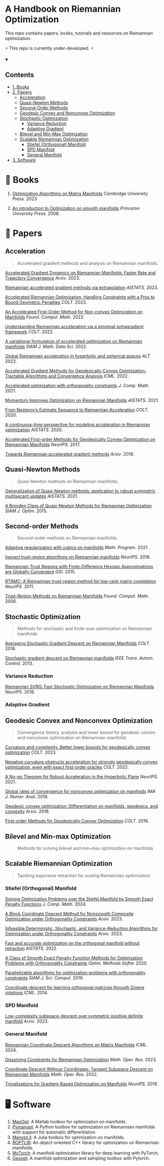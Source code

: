 # A Handbook on Riemannian Optimization
This repo contains papers, books, tutorials and resources on Riemannian optimization. 

⚡ This repo is currently under-developed. ⚡

<details open>
  <summary><h2><b> Contents </b></h2></summary>

  * [1. Books](#books)
  * [2. Papers](#papers)
    * [Acceleration](#acceleration)
    * [Quasi-Newton Methods](#quasi-newton-methods)
    * [Second-Order Methods](#second-order-methods)
    * [Geodesic Convex and Nonconvex Optimization](#geodesic-convex-and-nonconvex-optimization)
    * [Stochastic Optimization](#stochastic-optimization)
      * [Variance Reduction](#variance-reduction)
      * [Adaptive Gradient](#adaptive-gradient)
    * [Bilevel and Min-Max Optimization](#bilevel-and-min-max-optimization)
    * [Scalable Riemannian Optimization](#scalable-riemannian-optimization)
      * [Stiefel (Orthogonal) Manifold](#stiefel-orthogonal-manifold)
      * [SPD Manifold](#spd-manifold)
      * [General Manifold](#general-manifold)
   * [3. Software](#software) 
</details>

# 📘 Books

1. <a href="https://press.princeton.edu/absil?srsltid=AfmBOorlfmgaTCzFeGcEDw9mxNrVvWMaKhY578kDlMOKlYY9D-G9ar3n" target="_blank">Optimization Algorithms on Matrix Manifolds</a> *Cambridge University Press*. 2023

2. <a href="https://www.nicolasboumal.net/book/" target="_blank">An introduction to Optimization on smooth manifolds</a> *Princeton University Press*. 2008.

# 📜 Papers

## Acceleration
> Accelerated gradient methods and analysis on Riemannian manifolds. 

<a href="https://arxiv.org/pdf/2312.06366" target="_blank">Accelerated Gradient Dynamics on Riemannian Manifolds: Faster Rate and Trajectory Convergence</a> *Arxiv*. 2023.

<a href="https://proceedings.mlr.press/v206/han23a/han23a.pdf" target="_blank">Riemannian accelerated gradient methods via extrapolation</a>  *AISTATS*. 2023.

<a href="https://proceedings.mlr.press/v195/martinez-rubio23a/martinez-rubio23a.pdf" target="_blank">Accelerated Riemannian Optimization: Handling Constraints with a Prox to Bound Geometric Penalties</a>  *COLT*. 2023.

<a href="https://link.springer.com/article/10.1007/s10208-022-09573-9" target="_blank">An Accelerated First-Order Method for Non-convex Optimization on Manifolds</a> *Found. Comput. Math.* 2022.

<a href="https://proceedings.mlr.press/v178/jin22a/jin22a.pdf" target="_blank">Understanding Riemannian acceleration via a proximal extragradient framework</a>  *COLT*. 2022.

<a href="https://epubs.siam.org/doi/abs/10.1137/21M1395648" target="_blank">A variational formulation of accelerated optimization on Riemannian manifolds</a>  *SIAM J. Math. Data Sci.* 2022.

<a href="https://proceedings.mlr.press/v167/martinez-rubio22a/martinez-rubio22a.pdf" target="_blank">Global Riemannian acceleration in hyperbolic and spherical spaces</a>  *ALT*. 2022.

<a href="https://proceedings.mlr.press/v162/kim22k/kim22k.pdf" target="_blank">Accelerated Gradient Methods for Geodesically Convex Optimization: Tractable Algorithms and Convergence Analysis</a>  *ICML*. 2022.

<a href="https://www.global-sci.org/intro/article_detail.html?journal=undefined&article_id=18372" target="_blank">Accelerated optimization with orthogonality constraints</a>  *J. Comp. Math.* 2021.

<a href="https://proceedings.mlr.press/v130/alimisis21a/alimisis21a.pdf" target="_blank">Momentum Improves Optimization on Riemannian Manifolds</a>  *AISTATS*. 2021.

<a href="https://proceedings.mlr.press/v125/ahn20a/ahn20a.pdf" target="_blank">From Nesterov’s Estimate Sequence to Riemannian Acceleration</a>  *COLT*. 2020. 

<a href="https://proceedings.mlr.press/v108/alimisis20a/alimisis20a.pdf" target="_blank">A continuous-time perspective for modeling acceleration in Riemannian optimization</a> *AISTATS*. 2020.

<a href="https://proceedings.neurips.cc/paper_files/paper/2017/file/6ef80bb237adf4b6f77d0700e1255907-Paper.pdf" target="_blank">Accelerated First-order Methods for Geodesically Convex Optimization on Riemannian Manifolds</a>  *NeurIPS*. 2017.

<a href="https://arxiv.org/pdf/1806.02812" target="_blank">Towards Riemannian accelerated gradient methods</a> *Arxiv*. 2018. 

## Quasi-Newton Methods
> Quasi-Newton methods on Riemannian manifolds.

[Generalization of Quasi-Newton methods: application to robust symmetric multisecant updates](https://proceedings.mlr.press/v130/scieur21a.html) *AISTATS*. 2021.

<a href="https://epubs.siam.org/doi/10.1137/140955483" target="_blank">A Broyden Class of Quasi-Newton Methods for Riemannian Optimization</a> *SIAM J. Optim.* 2015.


## Second-order Methods
> Second-order methods on Riemannian manifolds.

[Adaptive regularization with cubics on manifolds](https://link.springer.com/article/10.1007/s10107-020-01505-1) *Math. Program.* 2021.

<a href="https://proceedings.neurips.cc/paper_files/paper/2018/file/3e9e39fed3b8369ed940f52cf300cf88-Paper.pdf" target="_blank">Inexact trust-region algorithms on Riemannian manifolds</a> *NeurIPS*. 2018.

[Riemannian Trust Regions with Finite-Difference Hessian Approximations are Globally Convergent](https://link.springer.com/chapter/10.1007/978-3-319-25040-3_50) *GSI*. 2015.


<a href="https://proceedings.neurips.cc/paper_files/paper/2011/file/37bc2f75bf1bcfe8450a1a41c200364c-Paper.pdf" target="_blank">RTRMC: A Riemannian trust-region method for low-rank matrix completion</a> *NeurIPS*. 2011.

<a href="https://link.springer.com/article/10.1007/s10208-005-0179-9" target="_blank">Trust-Region Methods on Riemannian Manifolds</a> *Found. Comput. Math.* 2006.


## Stochastic Optimization
> Methods for stochastic and finite-sum optimization on Riemannian manifolds

<a href="https://proceedings.mlr.press/v75/tripuraneni18a/tripuraneni18a.pdf" target="_blank">Averaging Stochastic Gradient Descent on Riemannian Manifolds</a> *COLT*. 2018.

<a href="https://ieeexplore.ieee.org/abstract/document/6487381" target="_blank">Stochastic gradient descent on Riemannian manifolds</a> *IEEE Trans. Autom. Control.* 2013.


### Variance Reduction

<a href="https://proceedings.neurips.cc/paper_files/paper/2016/file/98e6f17209029f4ae6dc9d88ec8eac2c-Paper.pdf" target="_blank">Riemannian SVRG: Fast Stochastic Optimization on Riemannian Manifolds</a> *NeurIPS*. 2016.

### Adaptive Gradient


## Geodesic Convex and Nonconvex Optimization
> Convergence theory, analysis and lower bound for geodesic convex and nonconvex optimization on Riemannian manifolds

<a href="https://proceedings.mlr.press/v195/criscitiello23a/criscitiello23a.pdf" target="_blank">Curvature and complexity: Better lower bounds for geodesically convex optimization</a> *COLT*. 2023.

<a href="https://proceedings.mlr.press/v178/criscitiello22a/criscitiello22a.pdf" target="_blank">Negative curvature obstructs acceleration for strongly geodesically convex optimization, even with exact first-order oracles</a> *COLT*. 2022.

<a href="https://openreview.net/pdf?id=twz1QqzU0Hp" target="_blank">A No-go Theorem for Robust Acceleration in the Hyperbolic Plane</a> *NeurIPS*. 2021.

<a href="https://academic.oup.com/imajna/article/39/1/1/4836777" target="_blank">Global rates of convergence for nonconvex optimization on manifolds</a> *IMA J. Numer. Anal.* 2019.

<a href="https://arxiv.org/pdf/1806.06373" target="_blank">Geodesic convex optimization: Differentiation on manifolds, geodesics, and convexity</a> *Arxiv*. 2018.

<a href="https://proceedings.mlr.press/v49/zhang16b.pdf" target="_blank">First-order Methods for Geodesically Convex Optimization</a> *COLT*. 2016.


## Bilevel and Min-max Optimization
> Methods for solving bilevel and min-max optimization on manifolds


## Scalable Riemannian Optimization
> Tackling expensive retraction for scaling Riemannian optimization

### Stiefel (Orthogonal) Manifold

<a href="https://global-sci.org/intro/article_detail.html?journal=undefined&article_id=23277" target="_blank">Solving Optimization Problems over the Stiefel Manifold by Smooth Exact Penalty Functions</a> *J. Comp. Math.* 2024.

<a href="https://arxiv.org/pdf/2304.03641" target="_blank">A Block Coordinate Descent Method for Nonsmooth Composite Optimization under Orthogonality Constraints</a> *Arxiv*. 2023.

<a href="https://arxiv.org/pdf/2303.16510" target="_blank">Infeasible Deterministic, Stochastic, and Variance-Reduction Algorithms for Optimization under Orthogonality Constraints</a> *Arxiv*. 2023.

<a href="https://proceedings.mlr.press/v151/ablin22a/ablin22a.pdf" target="_blank">Fast and accurate optimization on the orthogonal manifold without retraction</a> *AISTATS*. 2022.

<a href="https://www.tandfonline.com/doi/full/10.1080/10556788.2020.1852236" target="_blank">A Class of Smooth Exact Penalty Function Methods for Optimization Problems with Orthogonality Constraints</a> *Optim. Methods Softw.* 2020.

<a href="https://epubs.siam.org/doi/10.1137/18M1221679" target="_blank">Parallelizable algorithms for optimization problems with orthogonality constraints</a> *SIAM J. Sci. Comput.* 2019.

<a href="https://proceedings.mlr.press/v32/shalit14.pdf" target="_blank">Coordinate-descent for learning orthogonal matrices through Givens rotations</a> *ICML*. 2014.

### SPD Manifold

<a href="https://arxiv.org/pdf/2305.02041" target="_blank">Low-complexity subspace-descent over symmetric positive definite manifold</a> *Arxiv*. 2023.

### General Manifold

<a href="https://proceedings.mlr.press/v235/han24c.html" target="_blank">Riemannian Coordinate Descent Algorithms on Matrix Manifolds</a> *ICML*. 2024.

<a href="https://dl.acm.org/doi/abs/10.1287/moor.2023.1360" target="_blank">Dissolving Constraints for Riemannian Optimization</a> *Math. Oper. Res.* 2023.

<a href="https://pubsonline.informs.org/doi/full/10.1287/moor.2022.1253?af=R" target="_blank">Coordinate Descent Without Coordinates: Tangent Subspace Descent on Riemannian Manifolds</a> *Math. Oper. Res.* 2022.

<a href="https://proceedings.neurips.cc/paper_files/paper/2019/file/1b33d16fc562464579b7199ca3114982-Paper.pdf" target="_blank">Trivializations for Gradient-Based Optimization on Manifolds</a> *NeurIPS*. 2019.


# 🖥️ Software

1. <a href="https://github.com/NicolasBoumal/manopt" target="_blank">ManOpt</a>: A Matlab toolbox for optimization on manifolds.
2. <a href="https://github.com/pymanopt/pymanopt" target="_blank">Pymanopt</a>: A Python toolbox for optimization on Riemannian manifolds with support for automatic differentiation
3. <a href="https://github.com/JuliaManifolds/Manopt.jl" target="_blank">Manopt.jl</a>: A Julia toolbox for optimization on manifolds.
4. <a href="https://github.com/whuang08/ROPTLIB" target="_blank">ROPTLIB</a>: An object-oriented C++ library for optimization on Riemannian manifolds.
5. <a href="https://github.com/mctorch/mctorch" target="_blank">McTorch</a>: A manifold optimization library for deep learning with PyTorch.
6. <a href="https://github.com/geoopt/geoopt" target="_blank">Geoopt</a>: A manifold optimization and sampling toolbox with Pytorch.
